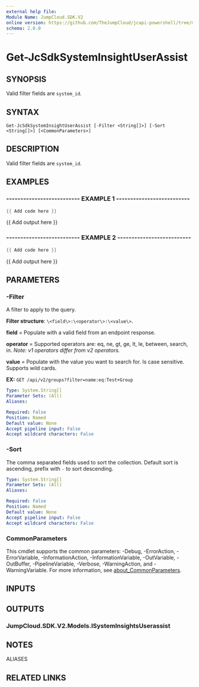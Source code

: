 ```yaml
---
external help file:
Module Name: JumpCloud.SDK.V2
online version: https://github.com/TheJumpCloud/jcapi-powershell/tree/master/SDKs/PowerShell/JumpCloud.SDK.V2/docs/exports/Get-JcSdkSystemInsightUserAssist.md
schema: 2.0.0
---
```


# Get-JcSdkSystemInsightUserAssist

## SYNOPSIS
Valid filter fields are `system_id`.

## SYNTAX

```
Get-JcSdkSystemInsightUserAssist [-Filter <String[]>] [-Sort <String[]>] [<CommonParameters>]
```

## DESCRIPTION
Valid filter fields are `system_id`.

## EXAMPLES

### -------------------------- EXAMPLE 1 --------------------------
```powershell
{{ Add code here }}
```

{{ Add output here }}

### -------------------------- EXAMPLE 2 --------------------------
```powershell
{{ Add code here }}
```

{{ Add output here }}

## PARAMETERS

### -Filter
A filter to apply to the query.

**Filter structure**: `\<field\>:\<operator\>:\<value\>`.

**field** = Populate with a valid field from an endpoint response.

**operator** = Supported operators are: eq, ne, gt, ge, lt, le, between, search, in.
_Note: v1 operators differ from v2 operators._

**value** = Populate with the value you want to search for.
Is case sensitive.
Supports wild cards.

**EX:** `GET /api/v2/groups?filter=name:eq:Test+Group`

```yaml
Type: System.String[]
Parameter Sets: (All)
Aliases:

Required: False
Position: Named
Default value: None
Accept pipeline input: False
Accept wildcard characters: False
```

### -Sort
The comma separated fields used to sort the collection.
Default sort is ascending, prefix with `-` to sort descending.

```yaml
Type: System.String[]
Parameter Sets: (All)
Aliases:

Required: False
Position: Named
Default value: None
Accept pipeline input: False
Accept wildcard characters: False
```

### CommonParameters
This cmdlet supports the common parameters: -Debug, -ErrorAction, -ErrorVariable, -InformationAction, -InformationVariable, -OutVariable, -OutBuffer, -PipelineVariable, -Verbose, -WarningAction, and -WarningVariable. For more information, see [about_CommonParameters](http://go.microsoft.com/fwlink/?LinkID=113216).

## INPUTS

## OUTPUTS

### JumpCloud.SDK.V2.Models.ISystemInsightsUserassist

## NOTES

ALIASES

## RELATED LINKS

